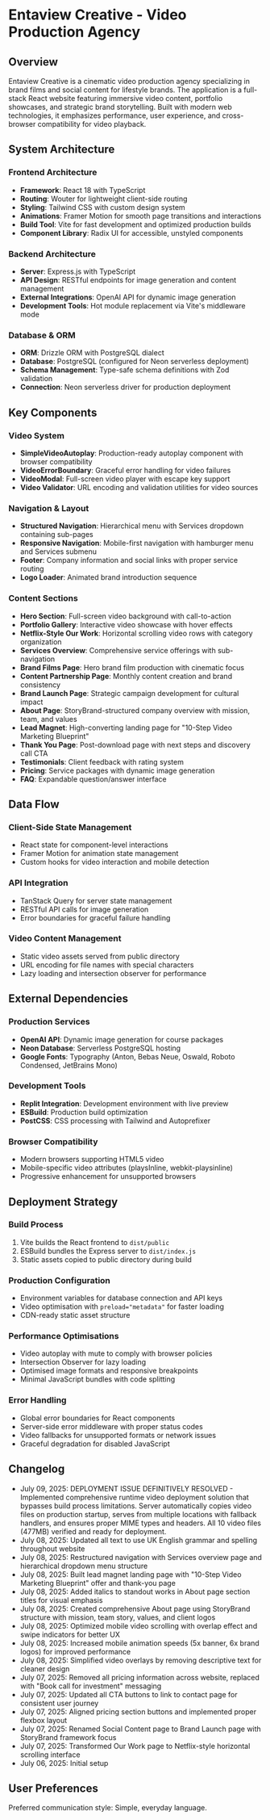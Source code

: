 # Entaview Creative - Video Production Agency

## Overview

Entaview Creative is a cinematic video production agency specializing in brand films and social content for lifestyle brands. The application is a full-stack React website featuring immersive video content, portfolio showcases, and strategic brand storytelling. Built with modern web technologies, it emphasizes performance, user experience, and cross-browser compatibility for video playback.

## System Architecture

### Frontend Architecture
- **Framework**: React 18 with TypeScript
- **Routing**: Wouter for lightweight client-side routing
- **Styling**: Tailwind CSS with custom design system
- **Animations**: Framer Motion for smooth page transitions and interactions
- **Build Tool**: Vite for fast development and optimized production builds
- **Component Library**: Radix UI for accessible, unstyled components

### Backend Architecture
- **Server**: Express.js with TypeScript
- **API Design**: RESTful endpoints for image generation and content management
- **External Integrations**: OpenAI API for dynamic image generation
- **Development Tools**: Hot module replacement via Vite's middleware mode

### Database & ORM
- **ORM**: Drizzle ORM with PostgreSQL dialect
- **Database**: PostgreSQL (configured for Neon serverless deployment)
- **Schema Management**: Type-safe schema definitions with Zod validation
- **Connection**: Neon serverless driver for production deployment

## Key Components

### Video System
- **SimpleVideoAutoplay**: Production-ready autoplay component with browser compatibility
- **VideoErrorBoundary**: Graceful error handling for video failures
- **VideoModal**: Full-screen video player with escape key support
- **Video Validator**: URL encoding and validation utilities for video sources

### Navigation & Layout
- **Structured Navigation**: Hierarchical menu with Services dropdown containing sub-pages
- **Responsive Navigation**: Mobile-first navigation with hamburger menu and Services submenu
- **Footer**: Company information and social links with proper service routing
- **Logo Loader**: Animated brand introduction sequence

### Content Sections
- **Hero Section**: Full-screen video background with call-to-action
- **Portfolio Gallery**: Interactive video showcase with hover effects
- **Netflix-Style Our Work**: Horizontal scrolling video rows with category organization
- **Services Overview**: Comprehensive service offerings with sub-navigation
- **Brand Films Page**: Hero brand film production with cinematic focus
- **Content Partnership Page**: Monthly content creation and brand consistency
- **Brand Launch Page**: Strategic campaign development for cultural impact
- **About Page**: StoryBrand-structured company overview with mission, team, and values
- **Lead Magnet**: High-converting landing page for "10-Step Video Marketing Blueprint"
- **Thank You Page**: Post-download page with next steps and discovery call CTA
- **Testimonials**: Client feedback with rating system
- **Pricing**: Service packages with dynamic image generation
- **FAQ**: Expandable question/answer interface

## Data Flow

### Client-Side State Management
- React state for component-level interactions
- Framer Motion for animation state management
- Custom hooks for video interaction and mobile detection

### API Integration
- TanStack Query for server state management
- RESTful API calls for image generation
- Error boundaries for graceful failure handling

### Video Content Management
- Static video assets served from public directory
- URL encoding for file names with special characters
- Lazy loading and intersection observer for performance

## External Dependencies

### Production Services
- **OpenAI API**: Dynamic image generation for course packages
- **Neon Database**: Serverless PostgreSQL hosting
- **Google Fonts**: Typography (Anton, Bebas Neue, Oswald, Roboto Condensed, JetBrains Mono)

### Development Tools
- **Replit Integration**: Development environment with live preview
- **ESBuild**: Production build optimization
- **PostCSS**: CSS processing with Tailwind and Autoprefixer

### Browser Compatibility
- Modern browsers supporting HTML5 video
- Mobile-specific video attributes (playsInline, webkit-playsinline)
- Progressive enhancement for unsupported browsers

## Deployment Strategy

### Build Process
1. Vite builds the React frontend to `dist/public`
2. ESBuild bundles the Express server to `dist/index.js`
3. Static assets copied to public directory during build

### Production Configuration
- Environment variables for database connection and API keys
- Video optimisation with `preload="metadata"` for faster loading
- CDN-ready static asset structure

### Performance Optimisations
- Video autoplay with mute to comply with browser policies
- Intersection Observer for lazy loading
- Optimised image formats and responsive breakpoints
- Minimal JavaScript bundles with code splitting

### Error Handling
- Global error boundaries for React components
- Server-side error middleware with proper status codes
- Video fallbacks for unsupported formats or network issues
- Graceful degradation for disabled JavaScript

## Changelog
- July 09, 2025: DEPLOYMENT ISSUE DEFINITIVELY RESOLVED - Implemented comprehensive runtime video deployment solution that bypasses build process limitations. Server automatically copies video files on production startup, serves from multiple locations with fallback handlers, and ensures proper MIME types and headers. All 10 video files (477MB) verified and ready for deployment.
- July 08, 2025: Updated all text to use UK English grammar and spelling throughout website
- July 08, 2025: Restructured navigation with Services overview page and hierarchical dropdown menu structure
- July 08, 2025: Built lead magnet landing page with "10-Step Video Marketing Blueprint" offer and thank-you page
- July 08, 2025: Added italics to standout works in About page section titles for visual emphasis
- July 08, 2025: Created comprehensive About page using StoryBrand structure with mission, team story, values, and client logos
- July 08, 2025: Optimized mobile video scrolling with overlap effect and swipe indicators for better UX
- July 08, 2025: Increased mobile animation speeds (5x banner, 6x brand logos) for improved performance
- July 08, 2025: Simplified video overlays by removing descriptive text for cleaner design
- July 07, 2025: Removed all pricing information across website, replaced with "Book call for investment" messaging
- July 07, 2025: Updated all CTA buttons to link to contact page for consistent user journey
- July 07, 2025: Aligned pricing section buttons and implemented proper flexbox layout
- July 07, 2025: Renamed Social Content page to Brand Launch page with StoryBrand framework focus
- July 07, 2025: Transformed Our Work page to Netflix-style horizontal scrolling interface 
- July 06, 2025: Initial setup

## User Preferences

Preferred communication style: Simple, everyday language.